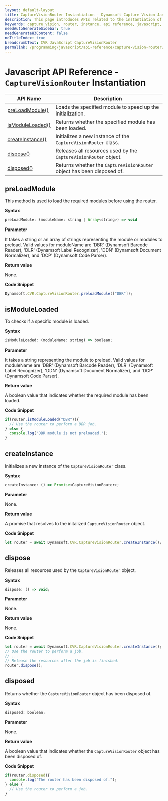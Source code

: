```yaml
---
layout: default-layout
title: CaptureVisionRouter Instantiation - Dynamsoft Capture Vision JavaScript Edition API
description: This page introduces APIs related to the instantiation of CaptureVisionRouter of Dynamsoft Capture Vision JavaScript Edition.
keywords: capture vision, router, instance, api reference, javascript, js
needAutoGenerateSidebar: true
needGenerateH3Content: false
noTitleIndex: true
breadcrumbText: CVR JavaScript CaptureVisionRouter
permalink: /programming/javascript/api-reference/capture-vision-router/instantiate.html
---
```


# Javascript API Reference - `CaptureVisionRouter` Instantiation

| API Name                            | Description                                                            |
| ----------------------------------- | ---------------------------------------------------------------------- |
| [preLoadModule()](#preloadmodule)   | Loads the specified module to speed up the initialization.             |
| [isModuleLoaded()](#ismoduleloaded) | Returns whether the specified module has been loaded.                  |
| [createInstance()](#createinstance) | Initializes a new instance of the `CaptureVisionRouter` class.         |
| [dispose()](#dispose)               | Releases all resources used by the `CaptureVisionRouter` object.       |
| [disposed()](#disposed)             | Returns whether the `CaptureVisionRouter` object has been disposed of. |

## preLoadModule

This method is used to load the required modules before using the router.

**Syntax**

```js
preLoadModule: (moduleName: string | Array<string>) => void
```

**Parameter**

It takes a string or an array of strings representing the module or modules to preload. Valid values for moduleName are 'DBR' (Dynamsoft Barcode Reader), 'DLR' (Dynamsoft Label Recognizer), 'DDN' (Dynamsoft Document Normalizer), and 'DCP' (Dynamsoft Code Parser).

**Return value**

None.

**Code Snippet**

```js
Dynamsoft.CVR.CaptureVisionRouter.preloadModule(["DBR"]);
```

## isModuleLoaded

To checks if a specific module is loaded.

**Syntax**

```js
isModuleLoaded: (moduleName: string) => boolean;
```

**Parameter**

It takes a string representing the module to preload. Valid values for moduleName are 'DBR' (Dynamsoft Barcode Reader), 'DLR' (Dynamsoft Label Recognizer), 'DDN' (Dynamsoft Document Normalizer), and 'DCP' (Dynamsoft Code Parser).

**Return value**

A boolean value that indicates whether the required module has been loaded.

**Code Snippet**

```js
if(router.isModuleLoaded("DBR")){
  // Use the router to perform a DBR job.
} else {
  console.log("DBR module is not preloaded.");
}
```

## createInstance

Initializes a new instance of the `CaptureVisionRouter` class.

**Syntax**

```js
createInstance: () => Promise<CaptureVisionRouter>;
```

**Parameter**

None.

**Return value**

A promise that resolves to the initalized `CaptureVisionRouter` object.

**Code Snippet**

```js
let router = await Dynamsoft.CVR.CaptureVisionRouter.createInstance();
```

## dispose

Releases all resources used by the `CaptureVisionRouter` object.

**Syntax**

```js
dispose: () => void;
```

**Parameter**

None.

**Return value**

None.

**Code Snippet**

```js
let router = await Dynamsoft.CVR.CaptureVisionRouter.createInstance();
// Use the router to perform a job.
// ...
// Release the resources after the job is finished.
router.dispose();
```

## disposed

Returns whether the `CaptureVisionRouter` object has been disposed of.

**Syntax**

```js
disposed: boolean;
```

**Parameter**

None.

**Return value**

A boolean value that indicates whether the `CaptureVisionRouter` object has been disposed of.

**Code Snippet**

```js
if(router.disposed){
  console.log("The router has been disposed of.");
} else {
  // Use the router to perform a job.
}
```
